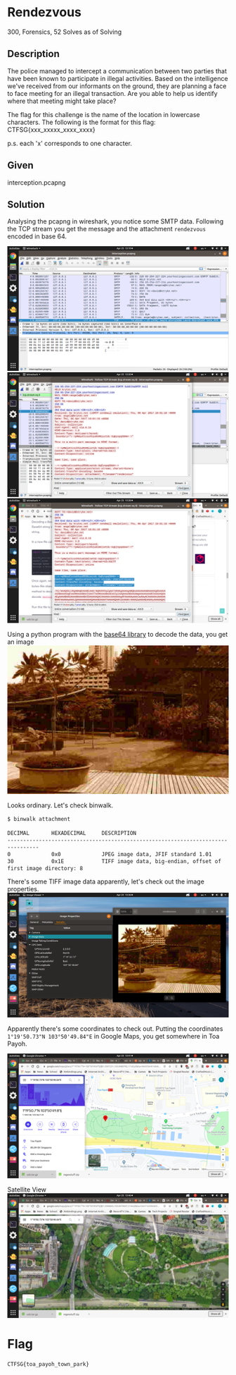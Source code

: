 # Rendezvous
300, Forensics, 52 Solves as of Solving

## Description
The police managed to intercept a communication between two parties that have been known to participate in illegal activities. Based on the intelligence we've received from our informants on the ground, they are planning a face to face meeting for an illegal transaction. Are you able to help us identify where that meeting might take place?

The flag for this challenge is the name of the location in lowercase characters. The following is the format for this flag: CTFSG{xxx_xxxxx_xxxx_xxxx}

p.s. each 'x' corresponds to one character.

## Given
interception.pcapng

## Solution

Analysing the pcapng in wireshark, you notice some SMTP data. Following the TCP stream you get the message and the attachment `rendezvous` encoded in base 64.

![](Screenshots/1.png)
![](Screenshots/2.png)
![](Screenshots/3.png)

Using a python program with the [base64 library](https://stackabuse.com/encoding-and-decoding-base64-strings-in-python/) to decode the data, you get an image 
![](rendezvous)

Looks ordinary. Let's check binwalk.
```
$ binwalk attachment 

DECIMAL       HEXADECIMAL     DESCRIPTION
--------------------------------------------------------------------------------
0             0x0             JPEG image data, JFIF standard 1.01
30            0x1E            TIFF image data, big-endian, offset of first image directory: 8
```

There's some TIFF image data apparently, let's check out the image properties.
![](Screenshots/4.png)

Apparently there's some coordinates to check out. Putting the coordinates `1°19'50.73"N 103°50'49.84"E` in Google Maps, you get somewhere in Toa Payoh.

![](Screenshots/5.png)

Satellite View
![](Screenshots/6.png)

# Flag

`CTFSG{toa_payoh_town_park}`
